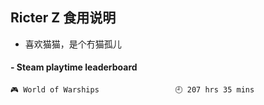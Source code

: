 ## Ricter Z 食用说明
- 喜欢猫猫，是个冇猫孤儿

<!-- steam-box start -->
#### - Steam playtime leaderboard
```text
🎮 World of Warships                 🕘 207 hrs 35 mins
```
<!-- Powered by https://github.com/YouEclipse/steam-box . -->
<!-- steam-box end -->
